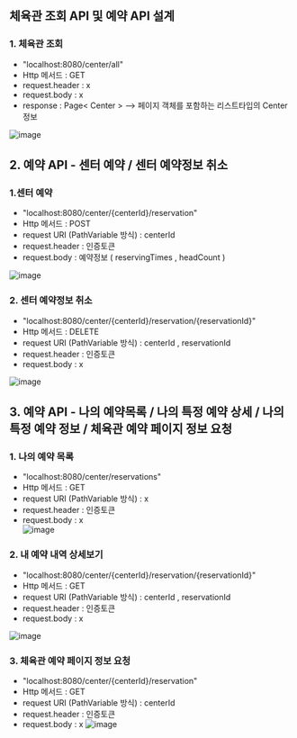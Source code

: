 ## 체육관 조회 API 및 예약 API 설계      

### 1. 체육관 조회    
 - "localhost:8080/center/all"   
 - Http 메서드 : GET   
 - request.header : x   
 - request.body : x   
 - response :  Page< Center >  --> 페이지 객체를 포함하는 리스트타입의 Center 정보   

![image](https://github.com/Jorados/capston/assets/100845256/2586f216-1ec9-438b-aeca-7d1585d9a8b5)      


## 2. 예약 API - 센터 예약 /  센터 예약정보 취소      

### 1.센터 예약   
 - "localhost:8080/center/{centerId}/reservation"   
 - Http 메서드 : POST   
 - request URI (PathVariable 방식) : centerId   
 - request.header : 인증토큰   
 - request.body : 예약정보 ( reservingTimes , headCount )   

![image](https://github.com/Jorados/capston/assets/100845256/ca4a123d-4174-44a2-ada3-1d03c77329c0)   

### 2. 센터 예약정보 취소   
 - "localhost:8080/center/{centerId}/reservation/{reservationId}"  
 - Http 메서드 : DELETE   
 - request URI (PathVariable 방식) : centerId , reservationId   
 - request.header : 인증토큰   
 - request.body : x     

![image](https://github.com/Jorados/capston/assets/100845256/f00c4dbf-3789-434e-996a-8e953cab738e)   

 
## 3. 예약 API - 나의 예약목록 / 나의 특정 예약 상세 / 나의 특정 예약 정보 / 체육관 예약 페이지 정보 요청

### 1. 나의 예약 목록      
 - "localhost:8080/center/reservations"   
 - Http 메서드 : GET      
 - request URI (PathVariable 방식) : x  
 - request.header : 인증토큰     
 - request.body : x     
![image](https://github.com/Jorados/capston/assets/100845256/5fd16a22-ded7-4967-9c05-e7a493082164)   

### 2. 내 예약 내역 상세보기   
 - "localhost:8080/center/{centerId}/reservation/{reservationId}"    
 - Http 메서드 : GET         
 - request URI (PathVariable 방식) : centerId , reservationId         
 - request.header : 인증토큰       
 - request.body : x         

![image](https://github.com/Jorados/capston/assets/100845256/1f2c00f2-c8cd-4b90-88ce-38a6c001f86f)     

### 3. 체육관 예약 페이지 정보 요청 
 - "localhost:8080/center/{centerId}/reservation"
 - Http 메서드 : GET      
 - request URI (PathVariable 방식) : centerId  
 - request.header : 인증토큰     
 - request.body : x 
![image](https://github.com/Jorados/capston/assets/100845256/e8458214-79b6-450b-bfc5-664bbd9e57e7)   



